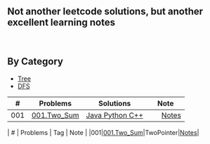 Not another leetcode solutions, but another excellent learning notes
---
<br>

By Category
---
* [Tree](www.youtube.com)
* [DFS]()

| \# | Problems | Solutions | Note |
|----|----------|-----------|------|
| 001 | [001.Two_Sum](https://leetcode.com/problems/Two-Sum/) | [Java&nbsp;Python&nbsp;C++](./solutions/001.Two_Sum) | &nbsp;&nbsp;&nbsp;&nbsp;&nbsp;&nbsp;[Notes](./solutions/001.Two_Sum) |


| \# | Problems | Tag | Note |
|001|[001.Two_Sum](https://leetcode.com/problems/Two-Sum/)|TwoPointer|[Notes](./solutions/001.Two_Sum)|
